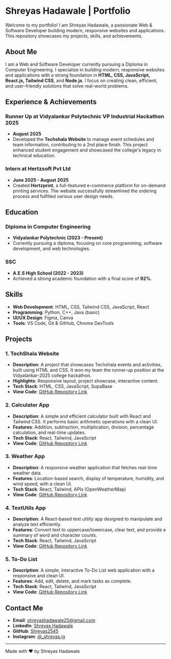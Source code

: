 # Shreyas Hadawale | Portfolio

Welcome to my portfolio! I am Shreyas Hadawale, a passionate Web & Software Developer building modern, responsive websites and applications. This repository showcases my projects, skills, and achievements.

## About Me

I am a Web and Software Developer currently pursuing a Diploma in Computer Engineering. I specialize in building modern, responsive websites and applications with a strong foundation in **HTML, CSS, JavaScript, React.js, Tailwind CSS**, and **Node.js**. I focus on creating clean, efficient, and user-friendly solutions that solve real-world problems.

## Experience & Achievements

### Runner Up at Vidyalankar Polytechnic VP Industrial Hackathon 2025
* **August 2025**
* Developed the **Techshala Website** to manage event schedules and team information, contributing to a 2nd place finish. This project enhanced student engagement and showcased the college's legacy in technical education.

### Intern at Hertzsoft Pvt Ltd
* **June 2025 - August 2025**
* Created **Hertzprint**, a full-featured e-commerce platform for on-demand printing services. The website successfully streamlined the ordering process and fulfilled various user design needs.

## Education

### Diploma in Computer Engineering
* **Vidyalankar Polytechnic (2023 - Present)**
* Currently pursuing a diploma, focusing on core programming, software development, and web technologies.

### SSC
* **A.E.S High School (2022 - 2023)**
* Achieved a strong academic foundation with a final score of **92%**.

## Skills

* **Web Development**: HTML, CSS, Tailwind CSS, JavaScript, React
* **Programming**: Python, C++, Java (basic)
* **UI/UX Design**: Figma, Canva
* **Tools**: VS Code, Git & GitHub, Chrome DevTools

## Projects

### 1. TechShala Website
* **Description**: A project that showcases Techshala events and activities, built using HTML and CSS. It won my team the runner-up position at the Vidyalankar-2025 college hackathon.
* **Highlights**: Responsive layout, project showcase, interactive content.
* **Tech Stack**: HTML, CSS, JavaScript, SupaBase
* **View Code**: [GitHub Repository Link](https://github.com/Shreyas2545)

### 2. Calculator App
* **Description**: A simple and efficient calculator built with React and Tailwind CSS. It performs basic arithmetic operations with a clean UI.
* **Features**: Addition, subtraction, multiplication, division, percentage calculation, and real-time updates.
* **Tech Stack**: React, Tailwind, JavaScript
* **View Code**: [GitHub Repository Link](https://github.com/Shreyas2545)

### 3. Weather App
* **Description**: A responsive weather application that fetches real-time weather data.
* **Features**: Location-based search, display of temperature, humidity, and wind speed, with a clean UI.
* **Tech Stack**: React, Tailwind, APIs (OpenWeatherMap)
* **View Code**: [GitHub Repository Link](https://github.com/Shreyas2545)

### 4. TextUtils App
* **Description**: A React-based text utility app designed to manipulate and analyze text efficiently.
* **Features**: Convert text to uppercase/lowercase, clear text, and provide a summary of word and character counts.
* **Tech Stack**: React, Tailwind, JavaScript
* **View Code**: [GitHub Repository Link](https://github.com/Shreyas2545)

### 5. To-Do List
* **Description**: A simple, interactive To-Do List web application with a responsive and clean UI.
* **Features**: Add, edit, delete, and mark tasks as complete.
* **Tech Stack**: React, Tailwind, JavaScript
* **View Code**: [GitHub Repository Link](https://github.com/Shreyas2545)

## Contact Me

* **Email**: shreyashadawale25@gmail.com
* **LinkedIn**: [Shreyas Hadawale](https://www.linkedin.com/in/shreyas-hadawale-9104672b6/)
* **GitHub**: [Shreyas2545](https://github.com/Shreyas2545)
* **Instagram**: [@_shreyas.ig](https://www.instagram.com/_shreyas.ig/?hl=en)

---

Made with ❤️ by Shreyas Hadawale

